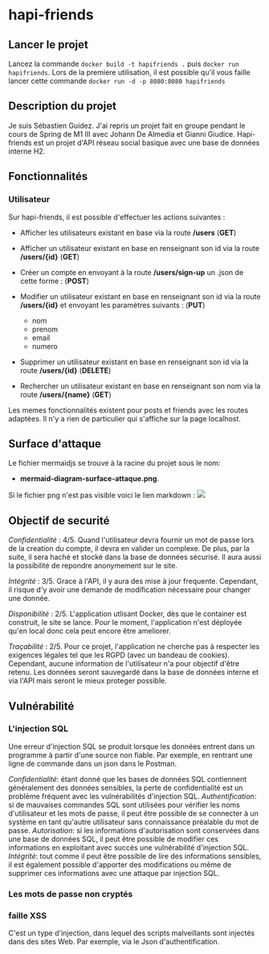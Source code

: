 # hapi-friends

## Lancer le projet 

Lancez la commande `docker build -t hapifriends .` puis `docker run hapifriends`. 
Lors de la premiere utilisation, il est possible qu'il vous faille lancer cette commande `docker run -d -p 8080:8080 hapifriends`

## Description du projet

Je suis Sébastien Guidez. J'ai repris un projet fait en groupe pendant le cours de Spring de M1 III avec Johann De Almedia et Gianni Giudice. Hapi-friends est un projet d'API réseau social basique avec une base de données interne H2.


## Fonctionnalités

### Utilisateur

Sur hapi-friends, il est possible d'effectuer les actions suivantes :

- Afficher les utilisateurs existant en base via la route **/users** (**GET**)

- Afficher un utilisateur existant en base en renseignant son id via la route **/users/{id}** (**GET**)

- Créer un compte en envoyant à la route **/users/sign-up** un .json de cette forme : (**POST**)

- Modifier un utilisateur existant en base en renseignant son id via la route **/users/{id}** et envoyant les paramètres suivants : (**PUT**)

  - nom
  - prenom
  - email
  - numero

- Supprimer un utilisateur existant en base en renseignant son id via la route **/users/{id}** (**DELETE**)

- Rechercher un utilisateur existant en base en renseignant son nom via la route **/users/{name}** (**GET**)

Les memes fonctionnalités existent pour posts et friends avec les routes adaptées. Il n'y a rien de particulier qui s'affiche sur la page localhost.

## Surface d'attaque

Le fichier mermaidjs se trouve à la racine du projet sous le nom: 
- **mermaid-diagram-surface-attaque.png**.

Si le fichier png n'est pas visible voici le lien markdown :
[![](https://mermaid.ink/img/eyJjb2RlIjoiZ3JhcGggVERcbiAgQTFbT1NdIC0tPiBCeyBEb2NrZXIgfVxuICBBMltsb2NhbGlzYXRpb24gZHUgU2VydmV1cl0gLS0-IEJ7IERvY2tlciB9XG4gIEJ7RG9ja2VyfSAtLT4gQzFbV2ViXVxuICBcbiAgQzFbV2ViXSAtLT4gQzNbQXV0aGVudGlmaWNhdGlvbl1cbiAgQzNbQXV0aGVudGlmaWNhdGlvbl0gLS0-IEM0W0NvbXBsZXhpdMOpIG1vdCBkZSBwYXNzZV1cbiAgXG4gIEJ7RG9ja2VyfSAgLS0-IERbQkREXVxuICBEW0JERF0gLS0-IEQyW2hhY2hhZ2UgbW90IGRlIHBhc3NlXVxuICBEW0JERF0gLS0-IEQzW0J1ZmZlciBvdmVyZmxvdyBleHBsb2l0YXRpb25zXVxuICBEW0JERF0gLS0-IEQ0W0F0dGFxdWUgRG9TXVxuICBDMVtXZWJdIC0tPiBJW3BhZ2VdXG4gIElbcGFnZV0gLS0-IEpbaW5qZWN0aW9uIFhTU11cblx0QntEb2NrZXJ9ICAtLT4gS1tBUEldXG4gIEtbQVBJXSAtLT4gTFtpbmplY3Rpb24gU1FMXVxuICBLW0FQSV0gLS0-IEdbdXBsb2FkIGZpbGVdXG4gIEdbdXBsb2FkIGZpbGVdIC0tPiBIW2ZhaWxsZSB1cGxvYWRdIiwibWVybWFpZCI6eyJ0aGVtZSI6ImRlZmF1bHQifSwidXBkYXRlRWRpdG9yIjpmYWxzZX0)](https://mermaid-js.github.io/mermaid-live-editor/#/edit/eyJjb2RlIjoiZ3JhcGggVERcbiAgQTFbT1NdIC0tPiBCeyBEb2NrZXIgfVxuICBBMltsb2NhbGlzYXRpb24gZHUgU2VydmV1cl0gLS0-IEJ7IERvY2tlciB9XG4gIEJ7RG9ja2VyfSAtLT4gQzFbV2ViXVxuICBcbiAgQzFbV2ViXSAtLT4gQzNbQXV0aGVudGlmaWNhdGlvbl1cbiAgQzNbQXV0aGVudGlmaWNhdGlvbl0gLS0-IEM0W0NvbXBsZXhpdMOpIG1vdCBkZSBwYXNzZV1cbiAgXG4gIEJ7RG9ja2VyfSAgLS0-IERbQkREXVxuICBEW0JERF0gLS0-IEQyW2hhY2hhZ2UgbW90IGRlIHBhc3NlXVxuICBEW0JERF0gLS0-IEQzW0J1ZmZlciBvdmVyZmxvdyBleHBsb2l0YXRpb25zXVxuICBEW0JERF0gLS0-IEQ0W0F0dGFxdWUgRG9TXVxuICBDMVtXZWJdIC0tPiBJW3BhZ2VdXG4gIElbcGFnZV0gLS0-IEpbaW5qZWN0aW9uIFhTU11cblx0QntEb2NrZXJ9ICAtLT4gS1tBUEldXG4gIEtbQVBJXSAtLT4gTFtpbmplY3Rpb24gU1FMXVxuICBLW0FQSV0gLS0-IEdbdXBsb2FkIGZpbGVdXG4gIEdbdXBsb2FkIGZpbGVdIC0tPiBIW2ZhaWxsZSB1cGxvYWRdIiwibWVybWFpZCI6eyJ0aGVtZSI6ImRlZmF1bHQifSwidXBkYXRlRWRpdG9yIjpmYWxzZX0)

## Objectif de securité

*Confidentialité* : 4/5. Quand l'utilisateur devra fournir un mot de passe lors de la creation du compte, il devra en valider un complexe. De plus, par la suite, il sera haché et stocké dans la base de données sécurisé. Il aura aussi la possibilité de repondre anonymement sur le site.

*Intégrité* : 3/5. Grace à l'API, il y aura des mise à jour frequente. Cependant, il risque d'y avoir une demande de modification nécessaire pour changer une donnée.

*Disponibilité* : 2/5. L'application utlisant Docker, dès que le container est construit, le site se lance. Pour le moment, l'application n'est déployée qu'en local donc cela peut encore être ameliorer.

*Traçabilité* : 2/5. Pour ce projet, l'application ne cherche pas à respecter les exigences légales tel que les RGPD (avec un bandeau de cookies). Cependant, aucune information de l'utilisateur n'a pour objectif d'être retenu. Les données seront sauvegardé dans la base de données interne et via l'API mais seront le mieux proteger possible.

## Vulnérabilité

### L'injection SQL
Une erreur d'injection SQL se produit lorsque les données entrent dans un programme à partir d'une source non fiable. Par exemple, en rentrant une ligne de commande  dans un json dans le Postman.

*Confidentialité*: étant donné que les bases de données SQL contiennent généralement des données sensibles, la perte de confidentialité est un problème fréquent avec les vulnérabilités d'injection SQL.
*Authentification*: si de mauvaises commandes SQL sont utilisées pour vérifier les noms d'utilisateur et les mots de passe, il peut être possible de se connecter à un système en tant qu'autre utilisateur sans connaissance préalable du mot de passe.
*Autorisation*: si les informations d'autorisation sont conservées dans une base de données SQL, il peut être possible de modifier ces informations en exploitant avec succès une vulnérabilité d'injection SQL.
*Intégrité*: tout comme il peut être possible de lire des informations sensibles, il est également possible d'apporter des modifications ou même de supprimer ces informations avec une attaque par injection SQL.

### Les mots de passe non cryptés

### faille XSS

C'est un type d'injection, dans lequel des scripts malveillants sont injectés dans des sites Web. Par exemple, via le Json d'authentification.
